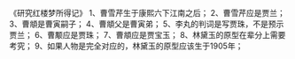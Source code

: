 

《研究红楼梦所得记》
1、曹雪芹生于康熙六下江南之后；
2、曹雪芹应是贾兰；
3、曹頫是曹寅嗣子；
4、曹頫父是曹寅弟；
5、李丸的判词是写贾珠，不是预示贾兰；
6、曹颙应是贾珠；
7、曹頫应是贾宝玉；
8、林黛玉的原型在辈分上需要考究；
9、如果人物是完全对应的，林黛玉的原型应该生于1905年；
